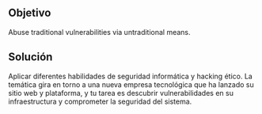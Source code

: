 ## Objetivo
Abuse traditional vulnerabilities via untraditional means.
## Solución
Aplicar diferentes habilidades de seguridad informática y hacking ético. La temática gira en torno a una nueva empresa tecnológica que ha lanzado su sitio web y plataforma, y tu tarea es descubrir vulnerabilidades en su infraestructura y comprometer la seguridad del sistema.


